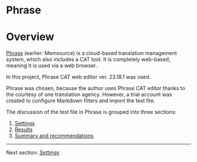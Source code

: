 Phrase
===

<!-- Tak, tu jest powtórzenie treści, bo tutaj czytelnik może przyjść po prostu ze spisu treści, jeśli będzie wolał czytać od razu o Phrase-->
# Overview

[Phrase](https://phrase.com/) (earlier: Memsource) is a cloud-based translation management system, which also includes a CAT tool. It is completely web-based, meaning it is used via a web browser.

In this project, Phrase CAT web editor ver. 23.18.1 was used.

Phrase was chosen, because the author uses Phrase CAT editor thanks to the courtesy of one translation agency. However, a trial account was created to configure Markdown filters and import the test file.

The discussion of the test file in Phrase is grouped into three sections:

1. [Settings](phrase-01-settings.md)
2. [Results](phrase-02-results.md)
3. [Summary and recommendations](phrase-03-summary-and-recommendations.md)

---

Next section: [*Settings*](phrase-01-settings.md)